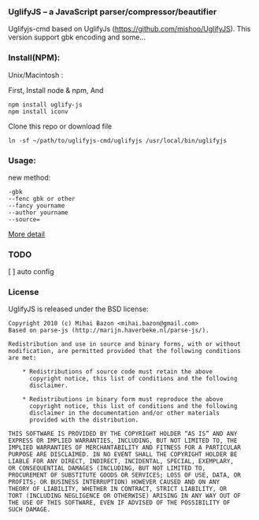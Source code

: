 ### UglifyJS – a JavaScript parser/compressor/beautifier
Uglifyjs-cmd based on UglifyJs (https://github.com/mishoo/UglifyJS). This version support gbk encoding and some...

### Install(NPM):
Unix/Macintosh :

First, Install node & npm, And

    npm install uglify-js
    npm install iconv

Clone this repo or download file

    ln -sf ~/path/to/uglifyjs-cmd/uglifyjs /usr/local/bin/uglifyjs

### Usage:
new method:

    -gbk
    --fenc gbk or other
    --fancy yourname
    --author yourname
    --source=

[More detail](https://github.com/mishoo/UglifyJS)
 

### TODO

[ ] auto config 


### License

UglifyJS is released under the BSD license:

    Copyright 2010 (c) Mihai Bazon <mihai.bazon@gmail.com>
    Based on parse-js (http://marijn.haverbeke.nl/parse-js/).

    Redistribution and use in source and binary forms, with or without
    modification, are permitted provided that the following conditions
    are met:

        * Redistributions of source code must retain the above
          copyright notice, this list of conditions and the following
          disclaimer.

        * Redistributions in binary form must reproduce the above
          copyright notice, this list of conditions and the following
          disclaimer in the documentation and/or other materials
          provided with the distribution.

    THIS SOFTWARE IS PROVIDED BY THE COPYRIGHT HOLDER “AS IS” AND ANY
    EXPRESS OR IMPLIED WARRANTIES, INCLUDING, BUT NOT LIMITED TO, THE
    IMPLIED WARRANTIES OF MERCHANTABILITY AND FITNESS FOR A PARTICULAR
    PURPOSE ARE DISCLAIMED. IN NO EVENT SHALL THE COPYRIGHT HOLDER BE
    LIABLE FOR ANY DIRECT, INDIRECT, INCIDENTAL, SPECIAL, EXEMPLARY,
    OR CONSEQUENTIAL DAMAGES (INCLUDING, BUT NOT LIMITED TO,
    PROCUREMENT OF SUBSTITUTE GOODS OR SERVICES; LOSS OF USE, DATA, OR
    PROFITS; OR BUSINESS INTERRUPTION) HOWEVER CAUSED AND ON ANY
    THEORY OF LIABILITY, WHETHER IN CONTRACT, STRICT LIABILITY, OR
    TORT (INCLUDING NEGLIGENCE OR OTHERWISE) ARISING IN ANY WAY OUT OF
    THE USE OF THIS SOFTWARE, EVEN IF ADVISED OF THE POSSIBILITY OF
    SUCH DAMAGE.
